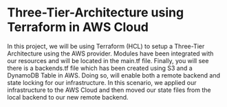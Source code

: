 # Three-Tier-Architecture using Terraform in AWS Cloud
In this project, we will be using Terraform (HCL) to setup a Three-Tier Architecture using the AWS provider. 
Modules have been integrated with our resources and will be located in the main.tf file. 
Finally, you will see there is a backends.tf file which has been created using S3 and a DynamoDB Table in AWS. Doing so, will enable both a remote backend and state locking for our infrastructure. In this scenario, we applied our infrastructure to the AWS Cloud and then moved our state files from the local backend to our new remote backend.
